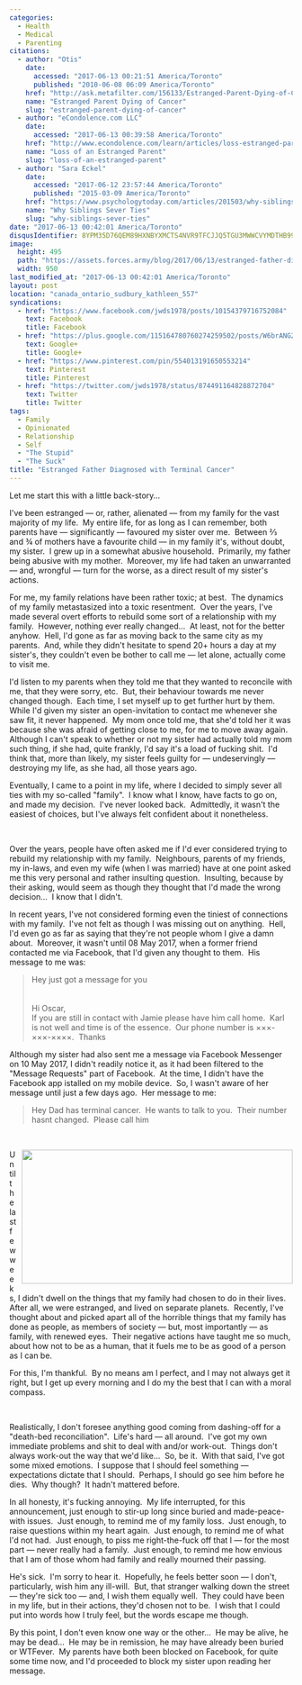 ```yaml
---
categories:
  - Health
  - Medical
  - Parenting
citations:
  - author: "Otis"
    date:
      accessed: "2017-06-13 00:21:51 America/Toronto"
      published: "2010-06-08 06:09 America/Toronto"
    href: "http://ask.metafilter.com/156133/Estranged-Parent-Dying-of-Cancer"
    name: "Estranged Parent Dying of Cancer"
    slug: "estranged-parent-dying-of-cancer"
  - author: "eCondolence.com LLC"
    date:
      accessed: "2017-06-13 00:39:58 America/Toronto"
    href: "http://www.econdolence.com/learn/articles/loss-estranged-parent"
    name: "Loss of an Estranged Parent"
    slug: "loss-of-an-estranged-parent"
  - author: "Sara Eckel"
    date:
      accessed: "2017-06-12 23:57:44 America/Toronto"
      published: "2015-03-09 America/Toronto"
    href: "https://www.psychologytoday.com/articles/201503/why-siblings-sever-ties"
    name: "Why Siblings Sever Ties"
    slug: "why-siblings-sever-ties"
date: "2017-06-13 00:42:01 America/Toronto"
disqusIdentifier: 8YPM35D76QEM89HXNBYXMCTS4NVR9TFCJJQ5TGU3MWWCVYMDTHB998U5EEW7SU8GY8V3FK7B4CWMSQHNXYVQTK75R6DUVKBKAYB9
image:
  height: 495
  path: "https://assets.forces.army/blog/2017/06/13/estranged-father-diagnosed-with-terminal-cancer/hotlink-ok/innominate_1_950x495.png"
  width: 950
last_modified_at: "2017-06-13 00:42:01 America/Toronto"
layout: post
location: "canada_ontario_sudbury_kathleen_557"
syndications:
  - href: "https://www.facebook.com/jwds1978/posts/10154379716752084"
    text: Facebook
    title: Facebook
  - href: "https://plus.google.com/115164780760274259502/posts/W6brANG2Qqs"
    text: Google+
    title: Google+
  - href: "https://www.pinterest.com/pin/554013191650553214"
    text: Pinterest
    title: Pinterest
  - href: "https://twitter.com/jwds1978/status/874491164828872704"
    text: Twitter
    title: Twitter
tags:
  - Family
  - Opinionated
  - Relationship
  - Self
  - "The Stupid"
  - "The Suck"
title: "Estranged Father Diagnosed with Terminal Cancer"
---
```


<!--sse-->
<!--
  ~ NAME «» ALIAS
  ~
  ~ Rischke, Tyson Leigh «» Bruno, Oscar
  ~ Stewart, Ronald James Archibald «» Archer, Karl
  -->
<!--/sse-->
<p>
  Let me start this with a little back-story&hellip;
</p>
<p>
  I've been estranged &#8212; or, rather, alienated &#8212; from my family for the vast majority of my life.&nbsp; My entire life, for as long as I can
  remember, both parents have &#8212; significantly &#8212; favoured my sister over me.&nbsp; Between &frac23; and &frac34; of mothers have a favourite child
  &#8212; in my family it's, without doubt, my sister.&nbsp; I grew up in a somewhat abusive household.&nbsp; Primarily, my father being abusive with my
  mother.&nbsp; Moreover, my life had taken an unwarranted &#8212; and, wrongful &#8212; turn for the worse, as a direct result of my sister's actions.
</p>
<!-- excerptBreak -->
<p>
  For me, my family relations have been rather toxic; at best.&nbsp; The dynamics of my family metastasized into a toxic resentment.&nbsp; Over the years, I've
  made several overt efforts to rebuild some sort of a relationship with my family.&nbsp; However, nothing ever really changed&hellip;&nbsp; At least, not for
  the better anyhow.&nbsp; Hell, I'd gone as far as moving back to the same city as my parents.&nbsp; And, while they didn't hesitate to spend 20+ hours a day
  at my sister's, they couldn't even be bother to call me &#8212; let alone, actually come to visit me.
</p>
<p>
  I'd listen to my parents when they told me that they wanted to reconcile with me, that they were sorry, etc.&nbsp; But, their behaviour towards me never
  changed though.&nbsp; Each time, I set myself up to get further hurt by them.&nbsp; While I'd given my sister an open-invitation to contact me whenever she
  saw fit, it never happened.&nbsp; My mom once told me, that she'd told her it was because she was afraid of getting close to me, for me to move away
  again.&nbsp; Although I can't speak to whether or not my sister had actually told my mom such thing, if she had, quite frankly, I'd say it's a load of fucking
  shit.&nbsp; I'd think that, more than likely, my sister feels guilty for &#8212; undeservingly &#8212; destroying my life, as she had, all those years ago.
</p>
<p>
  Eventually, I came to a point in my life, where I decided to simply sever all ties with my so-called &quot;family&quot;.&nbsp; I know what I know, have facts
  to go on, and made my decision.&nbsp; I've never looked back.&nbsp; Admittedly, it wasn't the easiest of choices, but I've always felt confident about it
  nonetheless.
</p>
<p>
  &nbsp;
</p>
<p>
  Over the years, people have often asked me if I'd ever considered trying to rebuild my relationship with my family.&nbsp; Neighbours, parents of my friends,
  my in-laws, and even my wife (when I was married) have at one point asked me this very personal and rather insulting question.&nbsp; Insulting, because by
  their asking, would seem as though they thought that I'd made the wrong decision&hellip;&nbsp; I know that I didn't.
</p>
<p>
  In recent years, I've not considered forming even the tiniest of connections with my family.&nbsp; I've not felt as though I was missing out on
  anything.&nbsp; Hell, I'd even go as far as saying that they're not people whom I give a damn about.&nbsp; Moreover, it wasn't until 08 May 2017, when a
  former friend contacted me via Facebook, that I'd given any thought to them.&nbsp; His message to me was:
  <blockquote>
    Hey just got a message for you<br />
    &nbsp;<br />
    &nbsp;<br />
    Hi Oscar,<br />
    If you are still in contact with Jamie please have him call home.&nbsp; Karl is not well and time is of the essence.&nbsp; Our phone number is
    &times;&times;&times;-&times;&times;&times;-&times;&times;&times;&times;.&nbsp; Thanks
  </blockquote>
</p>
<p>
  Although my sister had also sent me a message via Facebook Messenger on 10 May 2017, I didn't readily notice it, as it had been filtered to the &quot;Message
  Requests&quot; part of Facebook.&nbsp; At the time, I didn't have the Facebook app istalled on my mobile device.&nbsp; So, I wasn't aware of her message until
  just a few days ago.&nbsp; Her message to me:
  <blockquote>
    Hey Dad has terminal cancer.&nbsp; He wants to talk to you.&nbsp; Their number hasnt changed.&nbsp; Please call him
  </blockquote>
</p>
<p>
  &nbsp;
</p>
<img alt="" height="238"
  src="{{ site.uri.assets }}/blog/2017/06/13/estranged-father-diagnosed-with-terminal-cancer/why-im-thankful-for-my-estranged-father_482x238.png"
  style="border: 0px; float: right; margin-bottom: 10px; margin-left: 10px;" width="482" />
<p>
  Until the last few weeks, I didn't dwell on the things that my family had chosen to do in their lives.&nbsp; After all, we were estranged, and lived on
  separate planets.&nbsp; Recently, I've thought about and picked apart all of the horrible things that my family has done as people, as members of society
  &#8212; but, most importantly &#8212; as family, with renewed eyes.&nbsp; Their negative actions have taught me so much, about how not to be as a human, that
  it fuels me to be as good of a person as I can be.
</p>
<p>
  For this, I'm thankful.&nbsp; By no means am I perfect, and I may not always get it right, but I get up every morning and I do my the best that I can with a
  moral compass.
</p>
<p>
  &nbsp;
</p>
<p>
  Realistically, I don't foresee anything good coming from dashing-off for a &quot;death-bed reconciliation&quot;.&nbsp; Life's hard &#8212; all around.&nbsp;
  I've got my own immediate problems and shit to deal with and/or work-out.&nbsp; Things don't always work-out the way that we'd like&hellip;&nbsp; So, be
  it.&nbsp; With that said, I've got some mixed emotions.&nbsp; I suppose that I should feel something &#8212; expectations dictate that I should.&nbsp;
  Perhaps, I should go see him before he dies.&nbsp; Why though?&nbsp; It hadn't mattered before.
</p>
<p>
  In all honesty, it's fucking annoying.&nbsp; My life interrupted, for this announcement, just enough to stir-up long since buried and made-peace-with
  issues.&nbsp; Just enough, to remind me of my family loss.&nbsp; Just enough, to raise questions within my heart again.&nbsp; Just enough, to remind me of
  what I'd not had.&nbsp; Just enough, to piss me right-the-fuck off that I &#8212; for the most part &#8212; never really had a family.&nbsp; Just enough, to
  remind me how envious that I am of those whom had family and really mourned their passing.
</p>
<p>
  He's sick.&nbsp; I'm sorry to hear it.&nbsp; Hopefully, he feels better soon &#8212; I don't, particularly, wish him any ill-will.&nbsp; But, that stranger
  walking down the street &#8212; they're sick too &#8212; and, I wish them equally well.&nbsp; They could have been in my life, but in their actions, they'd
  chosen not to be.&nbsp; I wish that I could put into words how I truly feel, but the words escape me though.
</p>
<p>
  By this point, I don't even know one way or the other&hellip;&nbsp; He may be alive, he may be dead&hellip;&nbsp; He may be in remission, he may have already
  been buried or WTFever.&nbsp; My parents have both been blocked on Facebook, for quite some time now, and I'd proceeded to block my sister upon reading her
  message.
</p>
